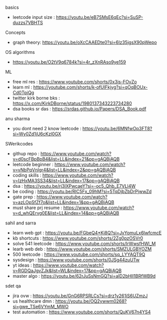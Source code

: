 basics
* leetcode input size : https://youtu.be/eB7SMsE6qEc?si=SuSP-duzzs7VBHTS


Concepts
* graph theory: https://youtu.be/oXcCAAEDte0?si=6Iz35jgsX90pWepo

OS algorithms
* https://youtu.be/O2tV9q6784k?si=4r_zXnRAso9ye159


ML
* free ml res : https://www.youtube.com/shorts/0x3is-FOvZo
* learn ml : https://youtube.com/shorts/k-ofUlFkjyg?si=qOqBOUx-Cd0TpiQg
* twitter kirk borne bks : https://x.com/KirkDBorne/status/1980137343223734280
* dsa books sr das : https://srdas.github.io/Papers/DSA_Book.pdf

anu sharma
* you dont need 2 know leetcode : https://youtu.be/6MNfwOp3FT8?si=Wy0Zd1jU6cKzl0GX

SWerikcodes
* githup repo : https://www.youtube.com/watch?v=d0scFBpBpB4&list=LL&index=21&pp=gAQBiAQB
* leetcode beginner : https://www.youtube.com/watch?v=vNbPqVnIgr4&list=LL&index=2&pp=gAQBiAQB
* coding skills : https://www.youtube.com/watch?v=IzHxMA3SS34&list=LL&index=17&pp=gAQBiAQB
* dsa : https://youtu.be/rj3lXPwcaeY?si=-oc5_Qhb_E7VLl4W
* be coding : https://youtu.be/RlC5Fx_09hM?si=5TqDjbZbDrPjwwZd
* gate prep : https://www.youtube.com/watch?v=azLOpSfZf7o&list=LL&index=1&pp=gAQBiAQB
* must share prj resume : https://www.youtube.com/watch?v=d_whQErvg0E&list=LL&index=14&pp=gAQBiAQB

sahil and sarra
* learn web gpt : https://youtu.be/FGbeQ4*Kj8Q?si=JvYomuLx6lwfcmcE
* kb shortcuts : https://www.youtube.com/shorts/2Zg0pzOSVr0
* solve 541 leetcode : https://www.youtube.com/shorts/IrWwsfHWl_M
* learb web deb : https://www.youtube.com/shorts/SMZULGBYOZM
* 500 leetcode : https://www.youtube.com/shorts/sq_LYYAQT9Q
* sysdesign : https://www.youtube.com/shorts/0JSg44zuUTw
* yt ideas : https://www.youtube.com/watch?v=RGDQaJgvZJk&list=WL&index=17&pp=gAQBiAQB
* master algo : https://youtu.be/62rJuSsNmGQ?si=aID2bHIl1BRfWB9d

sdet qa
* jira ovw : https://youtu.be/GnG6RPSRLCs?si=drz1y261iS6UZmzJ
* us healthcare dmn : https://youtu.be/OQ2ywwm0268?si=gwe_TSe6VYmM_MWO
* test automation : https://www.youtube.com/shorts/QuKV67n4YS4
